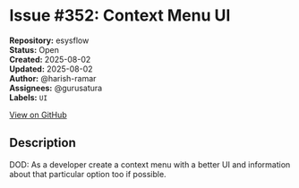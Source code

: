 # Issue #352: Context Menu UI

**Repository:** esysflow  
**Status:** Open  
**Created:** 2025-08-02  
**Updated:** 2025-08-02  
**Author:** @harish-ramar  
**Assignees:** @gurusatura  
**Labels:** `UI`  

[View on GitHub](https://github.com/Simtestlab/esysflow/issues/352)

## Description

DOD: As a developer create a context menu with a better UI and information about that particular option too if possible.